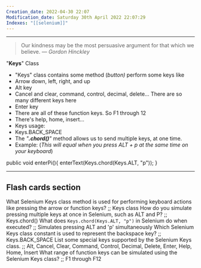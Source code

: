 ```yaml
---
Creation_date: 2022-04-30 22:07
Modification_date: Saturday 30th April 2022 22:07:29
Indexes: "[[selenium]]"
---
```


----

> Our kindness may be the most persuasive argument for that which we believe.
> — <cite>Gordon Hinckley</cite>

"**Keys**" Class

-   "Keys" class contains some method (_button)_ perform some keys like
-   Arrow down, left, right, and up
-   Alt key
-   Cancel and clear, command, control, decimal, delete… There are so many different keys here
-   Enter key
-   There are all of these function keys. So F1 through 12
-   There's help, home, insert...
-   Keys usage:
-   Keys.BACK_SPACE
-   The _"**.chord()**"_ method allows us to send multiple keys, at one time.
-   Example: (_This will equal when you press ALT + p at the same time on your keyboard_)

public void enterPi(){
    enterText(Keys.chord(Keys.ALT, "p"));
}





---
## Flash cards section

What Selenium Keys class method is used for performing keyboard actions like pressing the arrow or function keys? ;; Keys class
How do you simulate pressing multiple keys at once in Selenium, such as ALT and P? ;; Keys.chord()
What does `Keys.chord(Keys.ALT, "p")` in Selenium do when executed? ;; Simulates pressing ALT and 'p' simultaneously
Which Selenium Keys class constant is used to represent the backspace key? ;; Keys.BACK_SPACE
List some special keys supported by the Selenium Keys class. ;; Alt, Cancel, Clear, Command, Control, Decimal, Delete, Enter, Help, Home, Insert
What range of function keys can be simulated using the Selenium Keys class? ;; F1 through F12